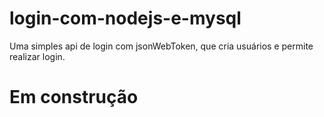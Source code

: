 # login-com-nodejs-e-mysql
Uma simples api de login com jsonWebToken, que cria usuários e permite realizar login.

# Em construção
